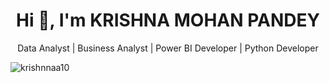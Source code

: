 <h1 align="center">Hi 👋, I'm KRISHNA MOHAN PANDEY</h1>
<p align="center">
  Data Analyst | Business Analyst | Power BI Developer | Python Developer
</p>


<p align="left"> <img src="https://komarev.com/ghpvc/?username=krishnnaa10&label=Profile%20views&color=0e75b6&style=flat" alt="krishnnaa10" /> </p>
